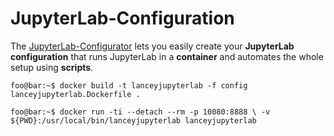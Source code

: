 
# JupyterLab-Configuration

The [JupyterLab-Configurator](https://www.lean-data-science.com) lets you easily create your **JupyterLab configuration** that runs JupyterLab in a **container** and automates the whole setup using **scripts**.

```console
foo@bar:~$ docker build -t lanceyjupyterlab -f config lanceyjupyterlab.Dockerfile .

foo@bar:~$ docker run -ti --detach --rm -p 10080:8888 \ -v ${PWD}:/usr/local/bin/lanceyjupyterlab lanceyjupyterlab
```
